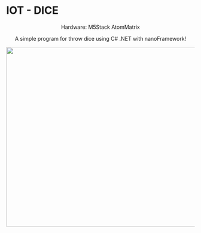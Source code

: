 # IOT - DICE 
<p align="center">
Hardware: M5Stack AtomMatrix
</p>
<p align="center">
A simple program for throw dice using C# .NET with nanoFramework!
</p>

<p align="center">
  <img width="640" height="480" src="./dice.gif">
</p>


